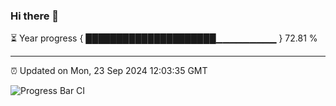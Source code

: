 ### Hi there 👋

⏳ Year progress { █████████████████████▁▁▁▁▁▁▁▁▁ } 72.81 %

---

⏰ Updated on Mon, 23 Sep 2024 12:03:35 GMT

![Progress Bar CI](https://github.com/EinsPommes/EinsPommes/blob/main/.github/workflows/main.yml)
